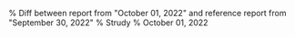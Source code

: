 % Diff between report from "October 01, 2022" and reference report from "September 30, 2022"
% Strudy
% October 01, 2022


